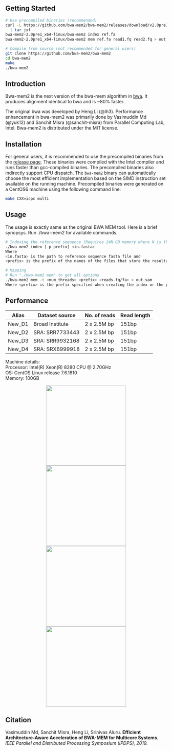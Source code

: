 ## Getting Started
```sh
# Use precompiled binaries (recommended)
curl -L https://github.com/bwa-mem2/bwa-mem2/releases/download/v2.0pre1/bwa-mem2-2.0pre1_x64-linux.tar.bz2 \
  | tar jxf -
bwa-mem2-2.0pre1_x64-linux/bwa-mem2 index ref.fa
bwa-mem2-2.0pre1_x64-linux/bwa-mem2 mem ref.fa read1.fq read2.fq > out.sam

# Compile from source (not recommended for general users)
git clone https://github.com/bwa-mem2/bwa-mem2
cd bwa-mem2
make
./bwa-mem2
```

## Introduction

Bwa-mem2 is the next version of the bwa-mem algorithm in [bwa][bwa]. It
produces alignment identical to bwa and is ~80% faster.

The original bwa was developed by Heng Li (@lh3). Performance enhancement in
bwa-mem2 was primarily done by Vasimuddin Md (@yuk12) and Sanchit Misra (@sanchit-misra)
from Parallel Computing Lab, Intel.
Bwa-mem2 is distributed under the MIT license.

## Installation

For general users, it is recommended to use the precompiled binaries from the
[release page][rel]. These binaries were compiled with the Intel compiler and
runs faster than gcc-compiled binaries. The precompiled binaries also
indirectly support CPU dispatch. The `bwa-mem2` binary can automatically choose
the most efficient implementation based on the SIMD instruction set available
on the running machine. Precompiled binaries were generated on a CentOS6
machine using the following command line:
```sh
make CXX=icpc multi
```

[bwa]: https://github.com/lh3/bwa
[rel]: https://github.com/bwa-mem2/bwa-mem2/releases

## Usage

The usage is exactly same as the original BWA MEM tool. Here is a brief synopsys. Run ./bwa-mem2 for available commands.

```sh
# Indexing the reference sequence (Requires 24N GB memory where N is the size of the reference sequence).
./bwa-mem2 index [-p prefix] <in.fasta>
Where 
<in.fasta> is the path to reference sequence fasta file and 
<prefix> is the prefix of the names of the files that store the resultant index. Default is in.fasta.

# Mapping 
# Run "./bwa-mem2 mem" to get all options
./bwa-mem2 mem -t <num_threads> <prefix> <reads.fq/fa> > out.sam
Where <prefix> is the prefix specified when creating the index or the path to the reference fasta file in case no prefix was provided.
```

## Performance

 Alias	    |  Dataset source				|  No. of reads	| Read length 
 --------- | --------- | --------- | --------- 
 New_D1	|  Broad Institute				|  2 x 2.5M	bp	|	151bp
 New_D2	|  SRA: SRR7733443				|  2 x 2.5M	bp	|	151bp  
 New_D3	|  SRA: SRR9932168				|  2 x 2.5M	bp	|	151bp  
 New_D4	|  SRA: SRX6999918				|  2 x 2.5M	bp	|	151bp  



Machine details:  
Processor: Intel(R) Xeon(R) 8280 CPU @ 2.70GHz  
OS: CentOS Linux release 7.6.1810  
Memory: 100GB  


<p align="center">
<img src="https://github.com/bwa-mem2/bwa-mem2/blob/master/images/bwa-mem2-1.png" height="250"/a></br>
<img src="https://github.com/bwa-mem2/bwa-mem2/blob/master/images/bwa-mem2-2.png" height="250"/a></br>
<img src="https://github.com/bwa-mem2/bwa-mem2/blob/master/images/bwa-mem2-3.png" height="250"/a></br>
<img src="https://github.com/bwa-mem2/bwa-mem2/blob/master/images/bwa-mem2-4.png" height="250"/a></br>
</p>


## Citation

Vasimuddin Md, Sanchit Misra, Heng Li, Srinivas Aluru.
<b> Efficient Architecture-Aware Acceleration of BWA-MEM for Multicore Systems. </b>
<i> IEEE Parallel and Distributed Processing Symposium (IPDPS), 2019. </i>
